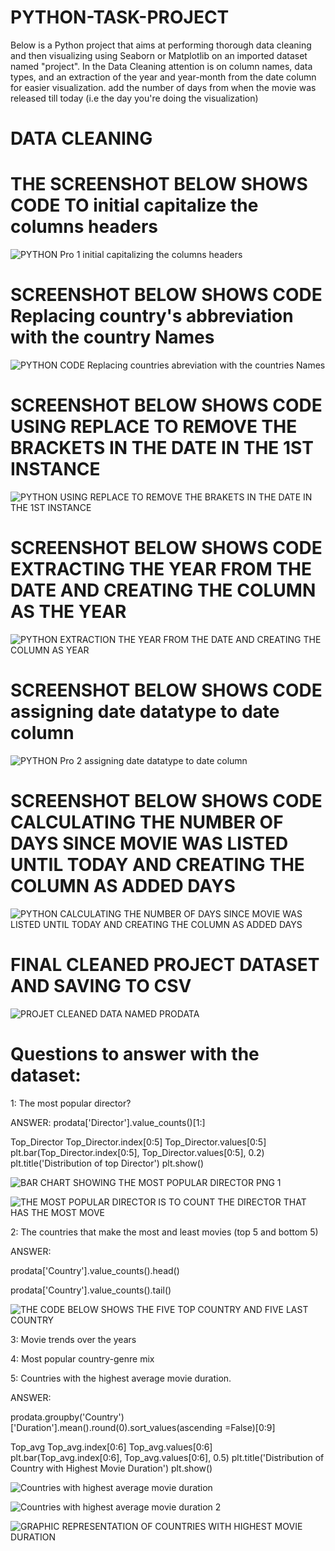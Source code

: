 # PYTHON-TASK-PROJECT

Below is a Python project that aims at performing thorough data cleaning and then visualizing using Seaborn or Matplotlib on an imported dataset named "project". 
In the Data Cleaning attention is on column names, data types, and an extraction of the year and year-month from the date column for easier visualization.
add the number of days from when the movie was released till today (i.e the day you're doing the visualization)

# DATA CLEANING

# THE SCREENSHOT BELOW SHOWS CODE TO initial capitalize the columns headers
![PYTHON Pro 1  initial capitalizing the columns headers](https://github.com/Tonyigba/PYTHON-TASK-PROJECT/assets/143624967/71a9e8cf-1f38-47f2-8052-09f4c7306405)

# SCREENSHOT BELOW SHOWS CODE Replacing country's abbreviation with the country Names
![PYTHON CODE Replacing countries abreviation with the countries Names](https://github.com/Tonyigba/PYTHON-TASK-PROJECT/assets/143624967/9355cdcb-988c-4de6-94d8-28af204a4d51)

# SCREENSHOT BELOW SHOWS CODE USING REPLACE TO REMOVE THE BRACKETS IN THE DATE IN THE 1ST INSTANCE
![PYTHON  USING REPLACE TO REMOVE THE BRAKETS IN THE DATE IN THE 1ST INSTANCE](https://github.com/Tonyigba/PYTHON-TASK-PROJECT/assets/143624967/5071628a-c345-44d9-9ea7-5d97c6a16988)

# SCREENSHOT BELOW SHOWS CODE EXTRACTING THE YEAR FROM THE DATE AND CREATING THE COLUMN AS THE YEAR
![PYTHON EXTRACTION THE YEAR FROM THE DATE AND CREATING THE COLUMN AS YEAR](https://github.com/Tonyigba/PYTHON-TASK-PROJECT/assets/143624967/106067cf-9e97-445f-bf47-618c8848ce1d)

# SCREENSHOT BELOW SHOWS CODE assigning date datatype to date column
![PYTHON Pro 2 assigning date datatype to date column](https://github.com/Tonyigba/PYTHON-TASK-PROJECT/assets/143624967/40fdb98a-0fde-453e-a741-466dc607f1c4)

# SCREENSHOT BELOW SHOWS CODE CALCULATING THE NUMBER OF DAYS SINCE MOVIE WAS LISTED UNTIL TODAY AND CREATING THE COLUMN AS ADDED DAYS
![PYTHON CALCULATING THE NUMBER OF DAYS SINCE MOVIE WAS LISTED UNTIL TODAY AND CREATING THE COLUMN AS ADDED DAYS](https://github.com/Tonyigba/PYTHON-TASK-PROJECT/assets/143624967/c528c4cb-9fec-42b5-88a4-6ac4805e044e)

# FINAL CLEANED PROJECT DATASET AND SAVING TO CSV
![PROJET CLEANED DATA NAMED PRODATA](https://github.com/Tonyigba/PYTHON-TASK-PROJECT/assets/143624967/3404cffe-39d3-40e1-b7a1-a75df629a245)


# Questions to answer with the dataset:

1: The most popular director?

ANSWER:
prodata['Director'].value_counts()[1:]

Top_Director
Top_Director.index[0:5]
Top_Director.values[0:5]
plt.bar(Top_Director.index[0:5], Top_Director.values[0:5], 0.2)
plt.title('Distribution of top Director')
plt.show()


![BAR CHART SHOWING THE MOST POPULAR DIRECTOR PNG 1](https://github.com/Tonyigba/PYTHON-TASK-PROJECT/assets/143624967/434f63f7-d073-4f04-a771-06a664ba3f27)


![THE MOST POPULAR DIRECTOR IS TO COUNT THE DIRECTOR THAT HAS THE MOST MOVE](https://github.com/Tonyigba/PYTHON-TASK-PROJECT/assets/143624967/f590d50a-4491-4c9f-83dc-b292bb8c8ec3)


2: The countries that make the most and least movies (top 5 and bottom 5)

ANSWER: 

prodata['Country'].value_counts().head()

prodata['Country'].value_counts().tail()


![THE CODE BELOW SHOWS THE FIVE TOP COUNTRY AND FIVE LAST COUNTRY](https://github.com/Tonyigba/PYTHON-TASK-PROJECT/assets/143624967/786f427e-0f98-4aa5-a176-9a04e074f9ce)


3: Movie trends over the years

4: Most popular country-genre mix



5: Countries with the highest average movie duration.

ANSWER:

prodata.groupby('Country')['Duration'].mean().round(0).sort_values(ascending =False)[0:9]

Top_avg
Top_avg.index[0:6]
Top_avg.values[0:6]
plt.bar(Top_avg.index[0:6], Top_avg.values[0:6], 0.5)
plt.title('Distribution of Country with Highest Movie Duration')
plt.show()

![Countries with highest average movie duration](https://github.com/Tonyigba/PYTHON-TASK-PROJECT/assets/143624967/1e3145d7-1d2c-4974-8478-6fbeff60036c)

![Countries with highest average movie duration 2](https://github.com/Tonyigba/PYTHON-TASK-PROJECT/assets/143624967/87288e5d-1ea5-4310-a004-503df8c1c41b)

![GRAPHIC REPRESENTATION OF COUNTRIES WITH HIGHEST MOVIE DURATION](https://github.com/Tonyigba/PYTHON-TASK-PROJECT/assets/143624967/5459a38f-d740-432b-abff-56c85391b058)




